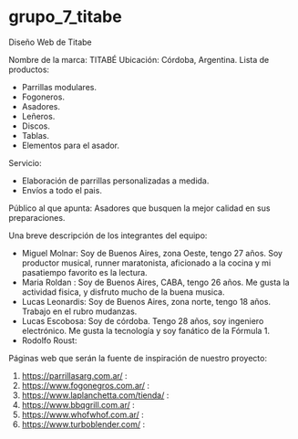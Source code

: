 # grupo_7_titabe
Diseño Web de Titabe

Nombre de la marca: TITABÉ
Ubicación: Córdoba, Argentina.
Lista de productos:

- Parrillas modulares.
- Fogoneros.
- Asadores.
- Leñeros.
- Discos.
- Tablas.
- Elementos para el asador.

Servicio:
- Elaboración de parrillas personalizadas a medida.
- Envíos a todo el pais.

Público al que apunta: Asadores que busquen la mejor calidad en sus preparaciones.

Una breve descripción de los integrantes del equipo:

- Miguel Molnar: Soy de Buenos Aires, zona Oeste, tengo 27 años. Soy productor musical, runner maratonista, aficionado a la cocina y mi pasatiempo favorito es la lectura.
- Maria Roldan : Soy de Buenos Aires, CABA, tengo 26 años. Me gusta la actividad fisica, y disfruto mucho de la buena musica. 
- Lucas Leonardis: Soy de Buenos Aires, zona norte, tengo 18 años. Trabajo en el rubro mudanzas.
- Lucas Escobosa: Soy de córdoba. Tengo 28 años, soy ingeniero electrónico. Me gusta la tecnología y soy fanático de la Fórmula 1.
- Rodolfo Roust: 


Páginas web que serán la fuente de inspiración de nuestro proyecto:

1) https://parrillasarg.com.ar/ : 
2) https://www.fogonegros.com.ar/ : 
3) https://www.laplanchetta.com/tienda/ : 
4) https://www.bbqgrill.com.ar/ : 
5) https://www.whofwhof.com.ar/ : 
5) https://www.turboblender.com/ : 

